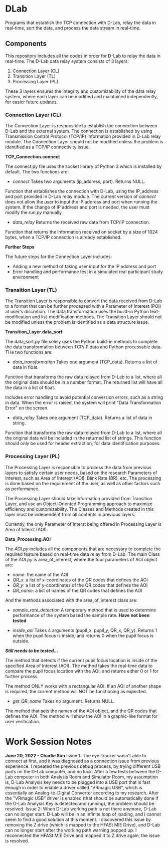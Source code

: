 # DLab
Programs that establish the TCP connection with D-Lab, relay the data in real-time, sort the data, and process the data stream in real-time.

## Components
This repository includes all the codes in order for D-Lab to relay the data in real-time. The D-Lab data relay system consists of 3 layers:

1. Connection Layer (CL)
2. Transition Layer (TL)
3. Processing Layer (PL)

These 3 layers ensures the integrity and customizability of the data relay system, where each layer can be modified and maintained independently, for easier future updates.

### Connection Layer (CL)

The Connection Layer is responsible to establish the connection between D-Lab and the external system. The connection is established by using Transmission Control Protocol (TCP/IP) information provided in D-Lab relay module. The Connection Layer should not be modified unless the problem is identified as a TCP/IP connectivity issue.

**TCP_Connection.connect**

The connect.py file uses the socket library of Python 3 which is installed by default. The two functions are:

- *connect*
Takes two arguments (ip_address, port).
Returns NULL.

Function that establishes the connection with D-Lab, using the IP_address and port provided in D-Lab relay module. The current version of *connect* does not allow the user to input the IP address and port when running the system. If the change of IP address and port is needed, the user must modify the *run.py* manually.

- *data_relay*
Returns the received raw data from TCP/IP connection.

Function that returns the information received on socket by a size of 1024 bytes, when a TCP/IP connection is already established.

**Further Steps**

The future steps for the Connection Layer includes:
- Adding a new method of taking user input for the IP address and port
- Error handling and performance test in a simulated real participant study environment

### Transition Layer (TL)

The Transition Layer is responsible to convert the data received from D-Lab to a format that can be further processed with a Parameter of Interest (POI) at user's discretion. The data transformation uses the build-in Python text-modification and list-modification methods. The Transition Layer should not be modified unless the problem is identified as a data structure issue.

**Transition_Layer.data_sort**

The data_sort.py file solely uses the Python build-in methods to complete the data transformation between TCP/IP data and Python processable data. THe two functions are:

- *data_transformation*
Takes one argument (TCP_data).
Returns a list of data in float.

Function that transforms the raw data relayed from D-Lab to a list, where all the original data should be in a number format. The returned list will have all the data in a list of float.

Includes error handling to avoid potential conversion errors, such as a string in data. When the error is raised, the system will print "Data Transformation Error" on the screen.

- *data_relay*
Takes one argument (TCP_data).
Returns a list of data in string.

Function that transforms the raw data relayed from D-Lab to a list, where all the original data will be included in the returned list of strings. This function should only be used for header extraction, for data identification purposes.

### Processing Layer (PL)

The Processing Layer is responsible to process the data from previous layers to satisfy certain user needs, based on the research Parameters of Interest, such as Area of Interest (AOI), Blink Rate (BR), etc. The processing is done based on the requirement of the user, as well as other factors such as performance.

The Processing Layer should take information provided from Transition Layer, and use an Object-Oriented Programming approach to maximize efficiency and customizability. The Classes and Methods created in this layer must be independent from all contents in previous layers.

Currently, the only Parameter of Interst being offered in Processing Layer is Area of Interst (AOI).

**Data_Processing.AOI**

The *AOI.py* includes all the components that are necessary to complete the required feature based on real-time data relay from D-Lab. The main Class of the *AOI.py* is area_of_interest, where the four parameters of AOI object are:

- *name*: the name of the AOI
- *QR_x*: a list of x-coordinates of the QR codes that defines the AOI
- *QR_y*: a list of y-coordinates of the QR codes that defines the AOI
- *QR_name*: a list of names of the QR codes that defines the AOI

And the methods associated with the area_of_interest class are:

- *sample_rate_detection*
A temporary method that is used to determine performance of the system based the sample rate. **Have not been tested**

- *inside_aoi*
Takes 4 arguments (pupil_x, pupil_y, QR_x, QR_y).
Returns 1 when the pupil focus is inside, and returns 0 when the pupil focus is outside.

***Still needs to be tested...***

The method that detects if the current pupil focus location is inside of the specified Area of Interest (AOI). The method takes the real-time data to compare the pupil focus location with the AOI, and returns either 0 or 1 for further process.

The method ONLY works with a rectangular AOI. If an AOI of another shape is required, the current method will NOT be functioning as expected.

- *get_QR_name*
Takes no argument.
Returns NULL.

The method that sets the names of the AOI object, and the QR codes that defines the AOI. The method will show the AOI in a graphic-like format for user verification.


# Work Session Notes

**June 20, 2022 - Charlie Sun**
Issue 1: The eye-tracker wasn't able to connect at first, and it was diagnosed as a connection issue from previous experience. I repeated the previous debug process, by trying different USB ports on the D-Lab computer, and no luck. After a few tests between the D-Lab computer in both Analysis Room and Simulator Room, my assumption is, D-Lab Analysis key needs to be plugged into a USB port that is fast enough in order to enable a driver called "VRmagic USB", which is essentially an Analog-to-Digital Converter according to my research. After the "VRmagic USB" driver is enabled (that should be automatically done if the D-Lab Analysis Key is detected and running), the problem should be resolved.
Issue 2: When D-Lab working path is not there anymore, D-Lab can no longer start. D-Lab will be in an infinite loop of loading, and I cannot seem to find a good solution at this moment. I discovered this issue by removing the Z drive (which is mapped to the HFASt MIE Drive), and D-Lab can no longer start after the working path warning popped up. I reconnected the HFASt MIE Drive and mapped it to Z drive again, the issue is resolved.
